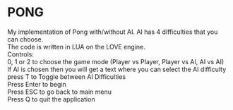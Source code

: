 # PONG
My implementation of Pong with/without AI. AI has 4 difficulties that you can choose. <br />
The code is written in LUA on the LOVE engine. <br />
Controls: <br />
0, 1 or 2 to choose the game mode (Player vs Player, Player vs AI, AI vs AI) <br />
If AI is chosen then you will get a text where you can select the AI difficulty <br />
press T to Toggle between AI Difficulties <br />
Press Enter to begin <br />
Press ESC to go back to main menu <br />
Press Q to quit the application <br />
